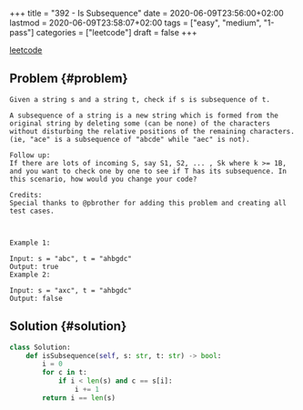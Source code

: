 +++
title = "392 - Is Subsequence"
date = 2020-06-09T23:56:00+02:00
lastmod = 2020-06-09T23:58:07+02:00
tags = ["easy", "medium", "1-pass"]
categories = ["leetcode"]
draft = false
+++

[leetcode](https://leetcode.com/problems/is-subsequence/)


## Problem {#problem}

```text
Given a string s and a string t, check if s is subsequence of t.

A subsequence of a string is a new string which is formed from the original string by deleting some (can be none) of the characters without disturbing the relative positions of the remaining characters. (ie, "ace" is a subsequence of "abcde" while "aec" is not).

Follow up:
If there are lots of incoming S, say S1, S2, ... , Sk where k >= 1B, and you want to check one by one to see if T has its subsequence. In this scenario, how would you change your code?

Credits:
Special thanks to @pbrother for adding this problem and creating all test cases.



Example 1:

Input: s = "abc", t = "ahbgdc"
Output: true
Example 2:

Input: s = "axc", t = "ahbgdc"
Output: false
```


## Solution {#solution}

```python
class Solution:
    def isSubsequence(self, s: str, t: str) -> bool:
        i = 0
        for c in t:
            if i < len(s) and c == s[i]:
                i += 1
        return i == len(s)
```
